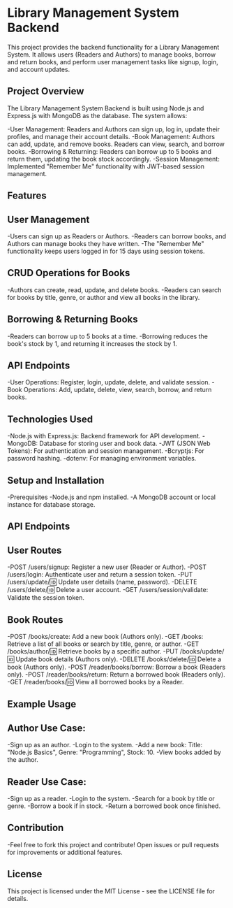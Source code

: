 # Library Management System Backend
This project provides the backend functionality for a Library Management System. It allows users (Readers and Authors) to manage books, borrow and return books, and perform user management tasks like signup, login, and account updates.

## Project Overview
The Library Management System Backend is built using Node.js and Express.js with MongoDB as the database. The system allows:

 -User Management: Readers and Authors can sign up, log in, update their profiles, and manage their account details.
 -Book Management: Authors can add, update, and remove books. Readers can view, search, and borrow books.
 -Borrowing & Returning: Readers can borrow up to 5 books and return them, updating the book stock accordingly.
 -Session Management: Implemented "Remember Me" functionality with JWT-based session management.
 
## Features
  
## User Management
  -Users can sign up as Readers or Authors.
  -Readers can borrow books, and Authors can manage books they have written.
  -The "Remember Me" functionality keeps users logged in for 15 days using session tokens.
  
## CRUD Operations for Books
  -Authors can create, read, update, and delete books.
  -Readers can search for books by title, genre, or author and view all books in the library.
  
## Borrowing & Returning Books
  -Readers can borrow up to 5 books at a time.
  -Borrowing reduces the book's stock by 1, and returning it increases the stock by 1.
  
## API Endpoints
  -User Operations: Register, login, update, delete, and validate session.
  -Book Operations: Add, update, delete, view, search, borrow, and return books.
  
## Technologies Used
  -Node.js with Express.js: Backend framework for API development.
  -MongoDB: Database for storing user and book data.
  -JWT (JSON Web Tokens): For authentication and session management.
  -Bcryptjs: For password hashing.
  -dotenv: For managing environment variables.
  
## Setup and Installation
  -Prerequisites
    -Node.js and npm installed.
    -A MongoDB account or local instance for database storage.
    
## API Endpoints
 ## User Routes
   -POST /users/signup: Register a new user (Reader or Author).
   -POST /users/login: Authenticate user and return a session token.
   -PUT /users/update/:id: Update user details (name, password).
   -DELETE /users/delete/:id: Delete a user account.
   -GET /users/session/validate: Validate the session token.
## Book Routes
   -POST /books/create: Add a new book (Authors only).
   -GET /books: Retrieve a list of all books or search by title, genre, or author.
   -GET /books/author/:id: Retrieve books by a specific author.
   -PUT /books/update/:id: Update book details (Authors only).
   -DELETE /books/delete/:id: Delete a book (Authors only).
   -POST /reader/books/borrow: Borrow a book (Readers only).
   -POST /reader/books/return: Return a borrowed book (Readers only).
   -GET /reader/books/:id: View all borrowed books by a Reader.
   
## Example Usage
 ## Author Use Case:
   -Sign up as an author.
   -Login to the system.
   -Add a new book: Title: "Node.js Basics", Genre: "Programming", Stock: 10.
   -View books added by the author.
 ## Reader Use Case:
   -Sign up as a reader.
   -Login to the system.
   -Search for a book by title or genre.
   -Borrow a book if in stock.
  -Return a borrowed book once finished.
  
## Contribution
 -Feel free to fork this project and contribute! Open issues or pull requests for improvements or additional features.

## License
This project is licensed under the MIT License - see the LICENSE file for details.
